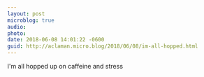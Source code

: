 ```yaml
---
layout: post
microblog: true
audio: 
photo: 
date: 2018-06-08 14:01:22 -0600
guid: http://aclaman.micro.blog/2018/06/08/im-all-hopped.html
---
```

I'm all hopped up on caffeine and stress 
